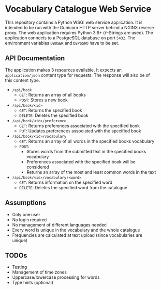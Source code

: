 # Vocabulary Catalogue Web Service

This repository contains a Python WSGI web service application.
It is intended to be run with the Gunicorn HTTP server behind a NGINX reverse proxy.
The web application requires Python 3.6+ (`f`-Strings are used).
The application connects to a PostgreSQL database on port `5432`.
The environment variables `DBUSER` and `DBPSSWD` have to be set.

## API Documentation

The application makes 3 resources available.
It expects an `application/json` content type for requests.
The response will also be of this content type.

- `/api/book`
  - `GET`: Returns an array of all books
  - `POST`: Stores a new book
- `/api/book/<id>`
  - `GET`: Returns the specified book
  -	`DELETE`: Deletes the specified book
- `/api/book/<id>/preference`
  - `GET`: Returns preferences associated with the specified book
  - `PUT`: Updates preferences associated with the specified book
- `/api/book/<id>/vocabulary`
  - `GET`: Returns an array of all words in the specified books vocabulary
  - `POST`:
    - Stores words from the submitted text in the specified books vocabulary
    - Preferences associated with the specified book will be considered
    - Returns an array of the most and least common words in the text
- `/api/book/<id>/vocabulary/<word>`
  - `GET`: Returns information on the specified word
  - `DELETE`: Deletes the specified word from the catalogue

## Assumptions

- Only one user
- No login required
- No management of different languages needed
- Every word is unique in the vocabulary and the whole catalogue
- Frequencies are calculated at text upload (since vocabularies are unique)

## TODOs

- Testing
- Management of time zones
- Uppercase/lowercase processing for words
- Type hints (optional)
